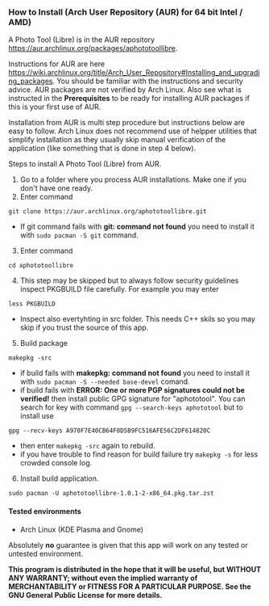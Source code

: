 ### How to Install (Arch User Repository (AUR) for 64 bit Intel / AMD)

A Photo Tool (Libre) is in the AUR repository https://aur.archlinux.org/packages/aphototoollibre.

Instructions for AUR are here https://wiki.archlinux.org/title/Arch_User_Repository#Installing_and_upgrading_packages. 
You should be familiar with the instructions and security advice. AUR packages are not verified by Arch Linux.
Also see what is instructed in the **Prerequisites** to be ready for installing AUR packages if this is your first use of AUR.

Installation from AUR is multi step procedure but instructions below are easy to follow.
Arch Linux does not recommend use of helpper utilities that simplify installation 
as they usually skip manual verification of the application (like something that is done in step 4 below).

Steps to install A Photo Tool (Libre) from AUR.

1. Go to a folder where you process AUR installations. Make one if you don't have one ready.
2. Enter command
```
git clone https://aur.archlinux.org/aphototoollibre.git
```

- If git command fails with **git: command not found** you need to install it with `sudo pacman -S git` command.

3. Enter command
```
cd aphototoollibre
```

4. This step may be skipped but to always follow security guidelines inspect PKGBUILD file carefully. For example you may enter
```
less PKGBUILD
```
- Inspect also evertyhting in src folder. This needs C++ skils so you may skip if you trust the source of this app.

5. Build package
```
makepkg -src
```
- if build fails with **makepkg: command not found** you need to install it with `sudo pacman -S --needed base-devel` comand.
- if build fails with **ERROR: One or more PGP signatures could not be verified!** then install public GPG signature for "aphototool". You can search for key with command `gpg --search-keys aphototool` but to install use
```
gpg --recv-keys A970F7E40CB64F0D5B9FC516AFE56C2DF614820C
```
- then enter `makepkg -src` again to rebuild.
- if you have trouble to find reason for build failure try `makepkg -s` for less crowded console log.

6. Install build application.
```
sudo pacman -U aphototoollibre-1.0.1-2-x86_64.pkg.tar.zst
```

#### Tested environments
- Arch Linux (KDE Plasma and Gnome)

Absolutely **no** guarantee is given that this app will work on any tested or untested environment.

**This program is distributed in the hope that it will be useful, but WITHOUT ANY WARRANTY; without even the implied warranty of
MERCHANTABILITY or FITNESS FOR A PARTICULAR PURPOSE. See the GNU General Public License for more details.**

